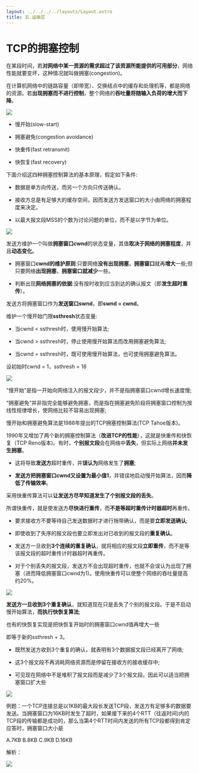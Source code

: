 ```yaml
---
layout: ../../../../layouts/Layout.astro
title: 五.运输层
---
```


# TCP的拥塞控制

在某段时间，若**对网络中某一资源的需求超过了该资源所能提供的可用部分**，网络性能就要变坏，这种情况就叫做拥塞(congestion)。

在计算机网络中的链路容量（即带宽）、交换结点中的缓存和处理机等，都是网络的资源。若**出现拥塞而不进行控制**，整个网络的**吞吐量将随输入负荷的增大而下降**。

![](https://img.0pt.im/computernet/5-5/5-5-1.png)

- 慢开始(slow-start)

- 拥塞避免(congestion avoidance)

- 快重传(fast retransmit)

- 快恢复(fast recovery)

下面介绍这四种拥塞控制算法的基本原理，假定如下条件:

- 数据是单方向传送，而另一个方向只传送确认。

- 接收方总是有足够大的缓存空间，因而发送方发送窗口的大小由网络的拥塞程度来决定。

- 以最大报文段MSS的个数为讨论问题的单位，而不是以字节为单位。

![](https://img.0pt.im/computernet/5-5/5-5-2.png)

发送方维护一个叫做**拥塞窗口cwnd**的状态变量，其值**取决于网络的拥塞程度**，并且**动态变化**。

- 拥塞窗口**cwnd的维护原则**:只要网络**没有出现拥塞**，**拥塞窗口**就再**增大**一些;但只要网络**出现拥塞**，**拥塞窗口就减少**一些。

- 判断出现**网络拥塞的依据**:没有按时收到应当到达的确认报文（即**发生超时重传**）。

发送方将拥塞窗口作为**发送窗口swnd**，即**swnd = cwnd**。

维护一个慢开始门限**ssthresh**状态变量:

- 当cwnd < ssthresh时，使用慢开始算法;

- 当cwnd > ssthresh时，停止使用慢开始算法而改用拥塞避免算法;

- 当cwnd = ssthresh时，既可使用慢开始算法，也可使用拥塞避免算法。

设初始时cwnd = 1，ssthresh = 16

![](https://img.0pt.im/computernet/5-5/5-5-3.png)

“慢开始”是指一开始向网络注入的报文段少，并不是指拥塞窗口cwnd增长速度慢;

“拥塞避免”并非指完全能够避免拥塞，而是指在拥塞避免阶段将拥塞窗口控制为按线性规律增长，使网络比较不容易出现拥塞;

慢开始和拥塞避免算法是1988年提出的TCP拥塞控制算法(TCP Tahoe版本)。

1990年又增加了两个新的拥塞控制算法（**改进TCP的性能**），这就是快重传和快恢复（TCP Reno版本)。有时，**个别报文段**会在网络中**丢失**，但实际上网络**并未发生拥塞**。

- 这将导致**发送方**超时重传，并**误认为**网络发生了**拥塞**;

- **发送方把拥塞窗口cwnd又设置为最小值1**，并错误地启动慢开始算法，因而**降低了传输效率**。

采用快重传算法可以**让发送方尽早知道发生了个别报文段的丢失**。

所谓快重传，就是使发送方**尽快进行重传**，而**不是等超时重传计时器超时**再重传。

- 要求接收方不要等待自己发送数据时才进行捎带确认，而是要**立即发送确认**;

- 即使收到了失序的报文段也要立即发出对已收到的报文段的**重复确认**。

- 发送方一旦收到**3个连续的重复确认**，就将相应的报文段**立即重传**，而不是等该报文段的超时重传计时器超时再重传。

- 对于个别丢失的报文段，发送方不会出现超时重传，也就不会误认为出现了拥塞（进而降低拥塞窗口cwnd为1)。使用快重传可以使整个网络的吞吐量提高约20%。

![](https://img.0pt.im/computernet/5-5/5-5-4.png)

**发送方一旦收到3个重复确认**，就知道现在只是丢失了个别的报文段。于是不启动慢开始算法，**而执行快恢复算法**;

也有的快恢复实现是把快恢复开始时的拥塞窗口cwnd值再增大一些

即等于新的ssthresh + 3。

- 既然发送方收到3个重复的确认，就表明有3个数据报文段已经离开了网络;

- 这3个报文段不再消耗网络资源而是停留在接收方的接收缓存中;

- 可见现在网络中不是堆积了报文段而是减少了3个报文段。因此可以适当把拥塞窗口扩大些

![](https://img.0pt.im/computernet/5-5/5-5-5.png)

例题：一个TCP连接总是以1KB的最大段长发送TCP段，发送方有足够多的数据要发送。当拥塞窗口为16KB时发生了超时，如果接下来的4个RTT（往返时间)内的TCP段的传输都是成功的，那么当第4个RTT时间内发送的所有TCP段都得到肯定应答时，拥塞窗口大小是

A.7KB        B.8KB        C.9KB        D.16KB

解析：

![](https://img.0pt.im/computernet/5-5/5-5-6.png)
